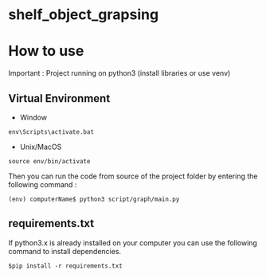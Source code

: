 # shelf_object_grapsing


# How to use 

Important : Project running on python3 (install libraries or use venv)

## Virtual Environment

* Window 

```
env\Scripts\activate.bat
```

* Unix/MacOS

```shell
source env/bin/activate
```

Then you can run the code from source of the project folder by entering the following command :

```shell
(env) computerName$ python3 script/graph/main.py
```

## requirements.txt

If python3.x is already installed on your computer you can use the following command to install dependencies.

```shell
$pip install -r requirements.txt
```
